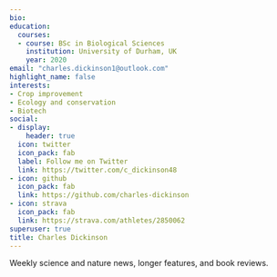 ```yaml
---
bio: 
education:
  courses:
  - course: BSc in Biological Sciences
    institution: University of Durham, UK
    year: 2020
email: "charles.dickinson1@outlook.com"
highlight_name: false
interests:
- Crop improvement
- Ecology and conservation
- Biotech
social:
- display:
    header: true
  icon: twitter
  icon_pack: fab
  label: Follow me on Twitter
  link: https://twitter.com/c_dickinson48
- icon: github
  icon_pack: fab
  link: https://github.com/charles-dickinson
- icon: strava
  icon_pack: fab
  link: https://strava.com/athletes/2850062
superuser: true
title: Charles Dickinson
---
```

Weekly science and nature news, longer features, and book reviews.

